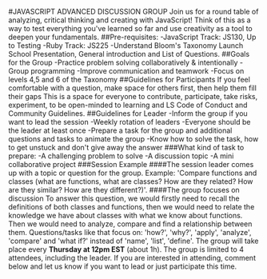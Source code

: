 #JAVASCRIPT ADVANCED DISCUSSION GROUP
Join us for a round table of analyzing, critical thinking and creating with JavaScript! Think of this as a way to test everything you've learned so far and use creativity as a tool to deepen your fundamentals.
##Pre-requisites:
-JavaScript Track: JS130, Up to Testing
-Ruby Track: JS225
-Understand Bloom's Taxonomy Launch School Presentation, General introduction and List of Questions.
##Goals for the Group
-Practice problem solving collaboratively & intentionally
-Group programming
-Improve communication and teamwork
-Focus on levels 4,5 and 6 of the Taxonomy
##Guidelines for Participants
If you feel comfortable with a question, make space for others first, then help them fill their gaps
This is a space for everyone to contribute, participate, take risks, experiment,  to be open-minded to learning and LS Code of Conduct and Community Guidelines. 
##Guidelines for Leader
-Inform the group if you want to lead the session
-Weekly rotation of leaders
-Everyone should be the leader at least once
-Prepare a task for the group and additional questions and tasks to animate the group
-Know how to solve the task, how to get unstuck and don't give away the answer
###What kind of task to prepare:
-A challenging problem to solve
-A discussion topic
-A mini collaborative project
###Session Example
####The session leader comes up with a topic or question for the group.
Example: 'Compare functions and classes (what are functions, what are classes? How are they related? How are they similar? How are they different?)'.
####The group focuses on discussion
To answer this question, we would firstly need to recall the definitions of both classes and functions, then we would need to relate the knowledge we have about classes with what we know about functions. Then we would need to analyze, compare and find a relationship between them. Questions/tasks like that focus on: 'how?', 'why?', 'apply', 'analyze', 'compare' and 'what if?' instead of 'name', 'list', 'define'.
The group will take place every **Thursday at 12pm EST** (about 1h). The group is limited to 4 attendees, including the leader.  If you are interested in attending, comment below and let us know if you want to lead or just participate this time. 

